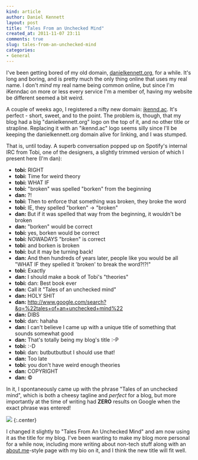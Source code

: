 ```yaml
---
kind: article
author: Daniel Kennett
layout: post
title: "Tales From an Unchecked Mind"
created_at: 2011-11-07 23:11
comments: true
slug: tales-from-an-unchecked-mind
categories: 
- General
---
```


I've been getting bored of my old domain, [danielkennett.org](http://danielkennett.org/), for a while. It's long and boring, and is pretty much the only thing online that uses my real name. I don't *mind* my real name being common online, but since I'm iKenndac on more or less every service I'm a member of, having my website be different seemed a bit weird.

A couple of weeks ago, I registered a nifty new domain: [ikennd.ac](/). It's perfect - short, sweet, and to the point. The problem is, though, that my blog had a big "danielkennett.org" logo on the top of it, and no other title or strapline. Replacing it with an "ikennd.ac" logo seems silly since I'll be keeping the danielkennett.org domain alive for linking, and I was stumped.

That is, until today. A superb conversation popped up on Spotify's internal IRC from Tobi, one of the designers, a slightly trimmed version of which I present here (I'm dan):

- **tobi:** RIGHT
- **tobi:** Time for weird theory
- **tobi:** WHAT IF
- **tobi:** "broken" was spelled "borken" from the beginning
- **dan:** ?!
- **tobi:** Then to enforce that something was broken, they broke the word
- **tobi:** IE, they spelled "borken" -> "broken"
- **dan:** But if it was spelled that way from the beginning, it wouldn't be broken
- **dan:** "borken" would be correct
- **tobi:** yes, borken would be correct
- **tobi:** NOWADAYS "broken" is correct
- **tobi:** and borken is broken
- **tobi:** but it may be turning back!
- **dan:** And then hundreds of years later, people like you would be all "WHAT IF they spelled it 'broken' to break the word?!?!"
- **tobi:** Exactly
- **dan:** I should make a book of Tobi's "theories"
- **tobi:** dan: Best book ever
- **dan:** Call it "Tales of an unchecked mind"
- **dan:** HOLY SHIT
- **dan:** http://www.google.com/search?&q=%22tales+of+an+unchecked+mind%22
- **dan:** DIBS
- **tobi:** dan: hahaha
- **dan:** I can't believe I came up with a unique title of something that sounds somewhat good
- **dan:** That's totally being my blog's title :-P
- **tobi:** :-D
- **tobi:** dan: butbutbutbut I should use that!
- **dan:** Too late
- **tobi:** you don't have weird enough theories
- **dan:** COPYRIGHT
- **dan:** &copy;

In it, I spontaneously came up with the phrase "Tales of an unchecked mind", which is both a cheesy tagline and *perfect* for a blog, but more importantly at the time of writing had **ZERO** results on Google when the exact phrase was entered!

<img src="/pictures/toaum.png" />
{:.center}

I changed it slightly to "Tales From An Unchecked Mind" and am now using it as the title for my blog. I've been wanting to make my blog more personal for a while now, including more writing about non-tech stuff along with an [about.me](http://about.me/)-style page with my bio on it, and I think the new title will fit well.
